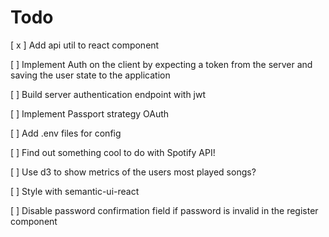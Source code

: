 # Todo
[ x ] Add api util to react component

[  ] Implement Auth on the client by expecting a token from the server and saving the user state to the application

[  ] Build server authentication endpoint with jwt

[  ] Implement Passport strategy OAuth

[  ] Add .env files for config

[  ] Find out something cool to do with Spotify API!

[  ] Use d3 to show metrics of the users most played songs?

[  ] Style with semantic-ui-react 

[  ] Disable password confirmation field if password is invalid in the register component
